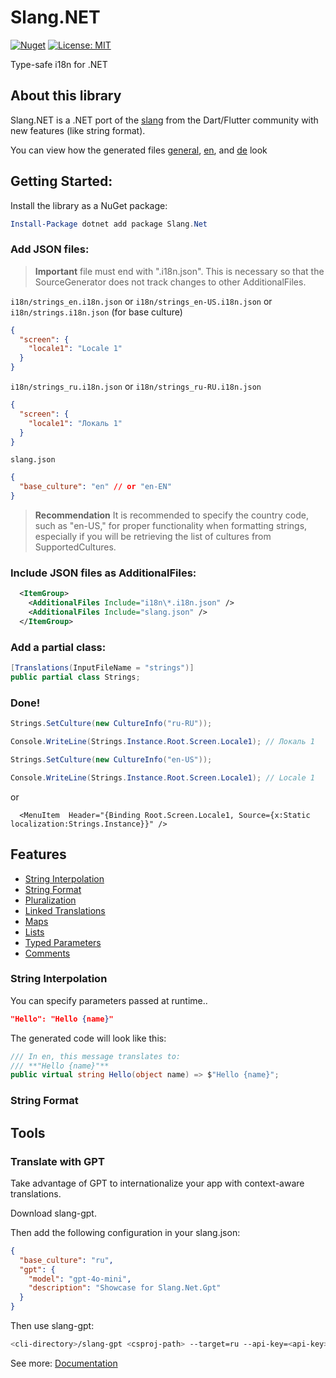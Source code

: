 # Slang.NET

[![Nuget](https://img.shields.io/nuget/v/Slang.Net?label=Slang.Net)](https://www.nuget.org/packages/Slang.Net)
[![License: MIT](https://img.shields.io/badge/License-MIT-yellow.svg)](https://opensource.org/licenses/MIT)

Type-safe i18n for .NET

## About this library

Slang.NET is a .NET port of the [slang](https://pub.dev/packages/slang) from the Dart/Flutter community with new features (like string format).

You can view how the generated files [general](https://github.com/egorozh/Slang.NET/blob/develop/Slang.Tests/Integration/Resources/_expected_header.output), [en](https://github.com/egorozh/Slang.NET/blob/develop/Slang.Tests/Integration/Resources/_expected_en.output), and [de](https://github.com/egorozh/Slang.NET/blob/develop/Slang.Tests/Integration/Resources/_expected_de.output) look

## Getting Started:

Install the library as a NuGet package:

```powershell
Install-Package dotnet add package Slang.Net
```

### Add JSON files:
> **Important** file must end with ".i18n.json". This is necessary so that the SourceGenerator does not track changes to other AdditionalFiles.

`i18n/strings_en.i18n.json` or `i18n/strings_en-US.i18n.json` or `i18n/strings.i18n.json` (for base culture)

```json
{
  "screen": {
    "locale1": "Locale 1"
  }
}
```

`i18n/strings_ru.i18n.json` or `i18n/strings_ru-RU.i18n.json`

```json
{
  "screen": {
    "locale1": "Локаль 1"
  }
}
```

`slang.json`

```json
{
  "base_culture": "en" // or "en-EN"
}
```

> **Recommendation** It is recommended to specify the country code, such as "en-US," for proper functionality when formatting strings, especially if you will be retrieving the list of cultures from SupportedCultures.

### Include JSON files as AdditionalFiles:

```xml
  <ItemGroup>
    <AdditionalFiles Include="i18n\*.i18n.json" />
    <AdditionalFiles Include="slang.json" />
  </ItemGroup>
```


### Add a partial class:

``` csharp
[Translations(InputFileName = "strings")]
public partial class Strings;
```

### Done! 

```csharp
Strings.SetCulture(new CultureInfo("ru-RU")); 

Console.WriteLine(Strings.Instance.Root.Screen.Locale1); // Локаль 1

Strings.SetCulture(new CultureInfo("en-US"));

Console.WriteLine(Strings.Instance.Root.Screen.Locale1); // Locale 1
```
or 
```xaml
  <MenuItem  Header="{Binding Root.Screen.Locale1, Source={x:Static localization:Strings.Instance}}" />
```

## Features

- [String Interpolation](#string-interpolation)
- [String Format](#string-format)
- [Pluralization](#main-features)
- [Linked Translations](#main-features)
- [Maps](#main-features)
- [Lists](#main-features)
- [Typed Parameters](#main-features)
- [Comments](#main-features)

### String Interpolation

You can specify parameters passed at runtime.. 

```json
"Hello": "Hello {name}"
```

The generated code will look like this:

```csharp
/// In en, this message translates to:
/// **"Hello {name}"**
public virtual string Hello(object name) => $"Hello {name}";
```

### String Format

## Tools

### Translate with GPT

Take advantage of GPT to internationalize your app with context-aware translations.

Download slang-gpt.

Then add the following configuration in your slang.json:

```json
{
  "base_culture": "ru",
  "gpt": {
    "model": "gpt-4o-mini",
    "description": "Showcase for Slang.Net.Gpt"
  }
}
```

Then use slang-gpt:

```bash
<cli-directory>/slang-gpt <csproj-path> --target=ru --api-key=<api-key>
```

See more: [Documentation](https://github.com/egorozh/Slang.NET/tree/develop/Slang.Gpt.Cli)
